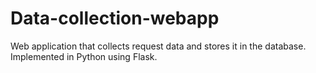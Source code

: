# Data-collection-webapp
Web application that collects request data and stores it in the database. Implemented in Python using Flask.
